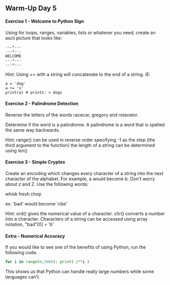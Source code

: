 ## Warm-Up Day 5

#### Exercise 1 - Welcome to Python Sign

Using for loops, ranges, variables, lists or whatever you need, create an ascii picture that looks like:

```
---*---
---*---
WELCOME
---*---
---*---
```

Hint: Using += with a string will concatenate to the end of a string. IE: 

```
a = 'dog'
a += 's'
print(a) # prints: > dogs
```

#### Exercise 2 - Palindrome Detection

Reverse the letters of the words racecar, gregory and rotavator.

Determine if the word is a palindrome. A palindrome is a word that is spelled the same way backwards.

Hint: range() can be used in reverse order specifying -1 as the step (the third argument to the function)
      the length of a string can be determined using len()
      
#### Exercise 3 - Simple Cryptex

Create an encoding which changes every character of a string into the next character of the alphabet. For example, a would become b. Don't worry about z and Z. Use the following words: 

whisk
fresh
chop

ex: 'bad' would become 'cbe' 

Hint: ord() gives the numerical value of a character. chr() converts a number into a character.
      Characters of a string can be accessed using array notation, "bad"[0] = 'b'

#### Extra - Numerical Accuracy

If you would like to see one of the benefits of using Python, run the following code.

```python
for i in range(0,5000): print( 2**i )
```

This shows us that Python can handle really large numbers while some languages can't.
